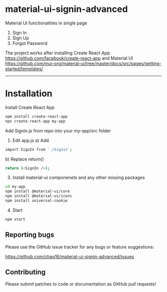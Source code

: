 # material-ui-signin-advanced

Material UI functionalities in single page 
1. Sign In 
2. Sign Up 
3. Forgot Password 

The project works after installing Create React App https://github.com/facebook/create-react-app 
and Material UI https://github.com/mui-org/material-ui/tree/master/docs/src/pages/getting-started/templates/

---
# Installation

Install Create React App

```bash
npm install create-react-app
npx create-react-app my-app
```
Add Signin.js from repo into your my-app/src folder

1. Edit app.js 
a) Add 

```bash
import SignIn from './Signin';
```

b) Replace return()  

```bash
return (<SignIn />);
```

3. Install material-ui componenets and any other missing packages

```bash
cd my-app
npm install @material-ui/core
npm install @material-ui/icons
npm install universal-cookie
```

4. Start

```bash
npm start
```

## Reporting bugs
Please use the GitHub issue tracker for any bugs or feature suggestions:

https://github.com/chag16/material-ui-signin-advanced/issues

## Contributing
Please submit patches to code or documentation as GitHub pull requests! 
